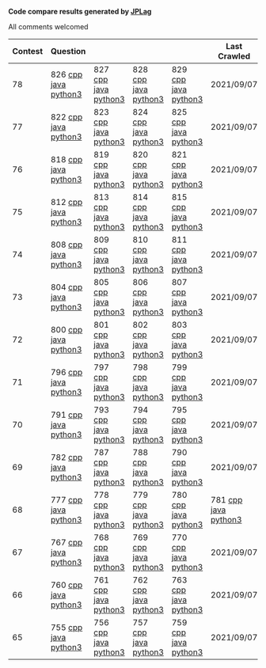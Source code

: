 **Code compare results generated by [JPLag](https://github.com/jplag/jplag)**

All comments welcomed

|Contest|Question||||Last Crawled|
|-|-|-|-|-|-|
|78|826 [cpp](https://feiteng-gcp.github.io/leetcode_contest/JPLAGResult/78/cppResult/826/index.html) [java](https://feiteng-gcp.github.io/leetcode_contest/JPLAGResult/78/javaResult/826/index.html) [python3](https://feiteng-gcp.github.io/leetcode_contest/JPLAGResult/78/python3Result/826/index.html)|827 [cpp](https://feiteng-gcp.github.io/leetcode_contest/JPLAGResult/78/cppResult/827/index.html) [java](https://feiteng-gcp.github.io/leetcode_contest/JPLAGResult/78/javaResult/827/index.html) [python3](https://feiteng-gcp.github.io/leetcode_contest/JPLAGResult/78/python3Result/827/index.html)|828 [cpp](https://feiteng-gcp.github.io/leetcode_contest/JPLAGResult/78/cppResult/828/index.html) [java](https://feiteng-gcp.github.io/leetcode_contest/JPLAGResult/78/javaResult/828/index.html) [python3](https://feiteng-gcp.github.io/leetcode_contest/JPLAGResult/78/python3Result/828/index.html)|829 [cpp](https://feiteng-gcp.github.io/leetcode_contest/JPLAGResult/78/cppResult/829/index.html) [java](https://feiteng-gcp.github.io/leetcode_contest/JPLAGResult/78/javaResult/829/index.html) [python3](https://feiteng-gcp.github.io/leetcode_contest/JPLAGResult/78/python3Result/829/index.html)|2021/09/07|
|77|822 [cpp](https://feiteng-gcp.github.io/leetcode_contest/JPLAGResult/77/cppResult/822/index.html) [java](https://feiteng-gcp.github.io/leetcode_contest/JPLAGResult/77/javaResult/822/index.html) [python3](https://feiteng-gcp.github.io/leetcode_contest/JPLAGResult/77/python3Result/822/index.html)|823 [cpp](https://feiteng-gcp.github.io/leetcode_contest/JPLAGResult/77/cppResult/823/index.html) [java](https://feiteng-gcp.github.io/leetcode_contest/JPLAGResult/77/javaResult/823/index.html) [python3](https://feiteng-gcp.github.io/leetcode_contest/JPLAGResult/77/python3Result/823/index.html)|824 [cpp](https://feiteng-gcp.github.io/leetcode_contest/JPLAGResult/77/cppResult/824/index.html) [java](https://feiteng-gcp.github.io/leetcode_contest/JPLAGResult/77/javaResult/824/index.html) [python3](https://feiteng-gcp.github.io/leetcode_contest/JPLAGResult/77/python3Result/824/index.html)|825 [cpp](https://feiteng-gcp.github.io/leetcode_contest/JPLAGResult/77/cppResult/825/index.html) [java](https://feiteng-gcp.github.io/leetcode_contest/JPLAGResult/77/javaResult/825/index.html) [python3](https://feiteng-gcp.github.io/leetcode_contest/JPLAGResult/77/python3Result/825/index.html)|2021/09/07|
|76|818 [cpp](https://feiteng-gcp.github.io/leetcode_contest/JPLAGResult/76/cppResult/818/index.html) [java](https://feiteng-gcp.github.io/leetcode_contest/JPLAGResult/76/javaResult/818/index.html) [python3](https://feiteng-gcp.github.io/leetcode_contest/JPLAGResult/76/python3Result/818/index.html)|819 [cpp](https://feiteng-gcp.github.io/leetcode_contest/JPLAGResult/76/cppResult/819/index.html) [java](https://feiteng-gcp.github.io/leetcode_contest/JPLAGResult/76/javaResult/819/index.html) [python3](https://feiteng-gcp.github.io/leetcode_contest/JPLAGResult/76/python3Result/819/index.html)|820 [cpp](https://feiteng-gcp.github.io/leetcode_contest/JPLAGResult/76/cppResult/820/index.html) [java](https://feiteng-gcp.github.io/leetcode_contest/JPLAGResult/76/javaResult/820/index.html) [python3](https://feiteng-gcp.github.io/leetcode_contest/JPLAGResult/76/python3Result/820/index.html)|821 [cpp](https://feiteng-gcp.github.io/leetcode_contest/JPLAGResult/76/cppResult/821/index.html) [java](https://feiteng-gcp.github.io/leetcode_contest/JPLAGResult/76/javaResult/821/index.html) [python3](https://feiteng-gcp.github.io/leetcode_contest/JPLAGResult/76/python3Result/821/index.html)|2021/09/07|
|75|812 [cpp](https://feiteng-gcp.github.io/leetcode_contest/JPLAGResult/75/cppResult/812/index.html) [java](https://feiteng-gcp.github.io/leetcode_contest/JPLAGResult/75/javaResult/812/index.html) [python3](https://feiteng-gcp.github.io/leetcode_contest/JPLAGResult/75/python3Result/812/index.html)|813 [cpp](https://feiteng-gcp.github.io/leetcode_contest/JPLAGResult/75/cppResult/813/index.html) [java](https://feiteng-gcp.github.io/leetcode_contest/JPLAGResult/75/javaResult/813/index.html) [python3](https://feiteng-gcp.github.io/leetcode_contest/JPLAGResult/75/python3Result/813/index.html)|814 [cpp](https://feiteng-gcp.github.io/leetcode_contest/JPLAGResult/75/cppResult/814/index.html) [java](https://feiteng-gcp.github.io/leetcode_contest/JPLAGResult/75/javaResult/814/index.html) [python3](https://feiteng-gcp.github.io/leetcode_contest/JPLAGResult/75/python3Result/814/index.html)|815 [cpp](https://feiteng-gcp.github.io/leetcode_contest/JPLAGResult/75/cppResult/815/index.html) [java](https://feiteng-gcp.github.io/leetcode_contest/JPLAGResult/75/javaResult/815/index.html) [python3](https://feiteng-gcp.github.io/leetcode_contest/JPLAGResult/75/python3Result/815/index.html)|2021/09/07|
|74|808 [cpp](https://feiteng-gcp.github.io/leetcode_contest/JPLAGResult/74/cppResult/808/index.html) [java](https://feiteng-gcp.github.io/leetcode_contest/JPLAGResult/74/javaResult/808/index.html) [python3](https://feiteng-gcp.github.io/leetcode_contest/JPLAGResult/74/python3Result/808/index.html)|809 [cpp](https://feiteng-gcp.github.io/leetcode_contest/JPLAGResult/74/cppResult/809/index.html) [java](https://feiteng-gcp.github.io/leetcode_contest/JPLAGResult/74/javaResult/809/index.html) [python3](https://feiteng-gcp.github.io/leetcode_contest/JPLAGResult/74/python3Result/809/index.html)|810 [cpp](https://feiteng-gcp.github.io/leetcode_contest/JPLAGResult/74/cppResult/810/index.html) [java](https://feiteng-gcp.github.io/leetcode_contest/JPLAGResult/74/javaResult/810/index.html) [python3](https://feiteng-gcp.github.io/leetcode_contest/JPLAGResult/74/python3Result/810/index.html)|811 [cpp](https://feiteng-gcp.github.io/leetcode_contest/JPLAGResult/74/cppResult/811/index.html) [java](https://feiteng-gcp.github.io/leetcode_contest/JPLAGResult/74/javaResult/811/index.html) [python3](https://feiteng-gcp.github.io/leetcode_contest/JPLAGResult/74/python3Result/811/index.html)|2021/09/07|
|73|804 [cpp](https://feiteng-gcp.github.io/leetcode_contest/JPLAGResult/73/cppResult/804/index.html) [java](https://feiteng-gcp.github.io/leetcode_contest/JPLAGResult/73/javaResult/804/index.html) [python3](https://feiteng-gcp.github.io/leetcode_contest/JPLAGResult/73/python3Result/804/index.html)|805 [cpp](https://feiteng-gcp.github.io/leetcode_contest/JPLAGResult/73/cppResult/805/index.html) [java](https://feiteng-gcp.github.io/leetcode_contest/JPLAGResult/73/javaResult/805/index.html) [python3](https://feiteng-gcp.github.io/leetcode_contest/JPLAGResult/73/python3Result/805/index.html)|806 [cpp](https://feiteng-gcp.github.io/leetcode_contest/JPLAGResult/73/cppResult/806/index.html) [java](https://feiteng-gcp.github.io/leetcode_contest/JPLAGResult/73/javaResult/806/index.html) [python3](https://feiteng-gcp.github.io/leetcode_contest/JPLAGResult/73/python3Result/806/index.html)|807 [cpp](https://feiteng-gcp.github.io/leetcode_contest/JPLAGResult/73/cppResult/807/index.html) [java](https://feiteng-gcp.github.io/leetcode_contest/JPLAGResult/73/javaResult/807/index.html) [python3](https://feiteng-gcp.github.io/leetcode_contest/JPLAGResult/73/python3Result/807/index.html)|2021/09/07|
|72|800 [cpp](https://feiteng-gcp.github.io/leetcode_contest/JPLAGResult/72/cppResult/800/index.html) [java](https://feiteng-gcp.github.io/leetcode_contest/JPLAGResult/72/javaResult/800/index.html) [python3](https://feiteng-gcp.github.io/leetcode_contest/JPLAGResult/72/python3Result/800/index.html)|801 [cpp](https://feiteng-gcp.github.io/leetcode_contest/JPLAGResult/72/cppResult/801/index.html) [java](https://feiteng-gcp.github.io/leetcode_contest/JPLAGResult/72/javaResult/801/index.html) [python3](https://feiteng-gcp.github.io/leetcode_contest/JPLAGResult/72/python3Result/801/index.html)|802 [cpp](https://feiteng-gcp.github.io/leetcode_contest/JPLAGResult/72/cppResult/802/index.html) [java](https://feiteng-gcp.github.io/leetcode_contest/JPLAGResult/72/javaResult/802/index.html) [python3](https://feiteng-gcp.github.io/leetcode_contest/JPLAGResult/72/python3Result/802/index.html)|803 [cpp](https://feiteng-gcp.github.io/leetcode_contest/JPLAGResult/72/cppResult/803/index.html) [java](https://feiteng-gcp.github.io/leetcode_contest/JPLAGResult/72/javaResult/803/index.html) [python3](https://feiteng-gcp.github.io/leetcode_contest/JPLAGResult/72/python3Result/803/index.html)|2021/09/07|
|71|796 [cpp](https://feiteng-gcp.github.io/leetcode_contest/JPLAGResult/71/cppResult/796/index.html) [java](https://feiteng-gcp.github.io/leetcode_contest/JPLAGResult/71/javaResult/796/index.html) [python3](https://feiteng-gcp.github.io/leetcode_contest/JPLAGResult/71/python3Result/796/index.html)|797 [cpp](https://feiteng-gcp.github.io/leetcode_contest/JPLAGResult/71/cppResult/797/index.html) [java](https://feiteng-gcp.github.io/leetcode_contest/JPLAGResult/71/javaResult/797/index.html) [python3](https://feiteng-gcp.github.io/leetcode_contest/JPLAGResult/71/python3Result/797/index.html)|798 [cpp](https://feiteng-gcp.github.io/leetcode_contest/JPLAGResult/71/cppResult/798/index.html) [java](https://feiteng-gcp.github.io/leetcode_contest/JPLAGResult/71/javaResult/798/index.html) [python3](https://feiteng-gcp.github.io/leetcode_contest/JPLAGResult/71/python3Result/798/index.html)|799 [cpp](https://feiteng-gcp.github.io/leetcode_contest/JPLAGResult/71/cppResult/799/index.html) [java](https://feiteng-gcp.github.io/leetcode_contest/JPLAGResult/71/javaResult/799/index.html) [python3](https://feiteng-gcp.github.io/leetcode_contest/JPLAGResult/71/python3Result/799/index.html)|2021/09/07|
|70|791 [cpp](https://feiteng-gcp.github.io/leetcode_contest/JPLAGResult/70/cppResult/791/index.html) [java](https://feiteng-gcp.github.io/leetcode_contest/JPLAGResult/70/javaResult/791/index.html) [python3](https://feiteng-gcp.github.io/leetcode_contest/JPLAGResult/70/python3Result/791/index.html)|793 [cpp](https://feiteng-gcp.github.io/leetcode_contest/JPLAGResult/70/cppResult/793/index.html) [java](https://feiteng-gcp.github.io/leetcode_contest/JPLAGResult/70/javaResult/793/index.html) [python3](https://feiteng-gcp.github.io/leetcode_contest/JPLAGResult/70/python3Result/793/index.html)|794 [cpp](https://feiteng-gcp.github.io/leetcode_contest/JPLAGResult/70/cppResult/794/index.html) [java](https://feiteng-gcp.github.io/leetcode_contest/JPLAGResult/70/javaResult/794/index.html) [python3](https://feiteng-gcp.github.io/leetcode_contest/JPLAGResult/70/python3Result/794/index.html)|795 [cpp](https://feiteng-gcp.github.io/leetcode_contest/JPLAGResult/70/cppResult/795/index.html) [java](https://feiteng-gcp.github.io/leetcode_contest/JPLAGResult/70/javaResult/795/index.html) [python3](https://feiteng-gcp.github.io/leetcode_contest/JPLAGResult/70/python3Result/795/index.html)|2021/09/07|
|69|782 [cpp](https://feiteng-gcp.github.io/leetcode_contest/JPLAGResult/69/cppResult/782/index.html) [java](https://feiteng-gcp.github.io/leetcode_contest/JPLAGResult/69/javaResult/782/index.html) [python3](https://feiteng-gcp.github.io/leetcode_contest/JPLAGResult/69/python3Result/782/index.html)|787 [cpp](https://feiteng-gcp.github.io/leetcode_contest/JPLAGResult/69/cppResult/787/index.html) [java](https://feiteng-gcp.github.io/leetcode_contest/JPLAGResult/69/javaResult/787/index.html) [python3](https://feiteng-gcp.github.io/leetcode_contest/JPLAGResult/69/python3Result/787/index.html)|788 [cpp](https://feiteng-gcp.github.io/leetcode_contest/JPLAGResult/69/cppResult/788/index.html) [java](https://feiteng-gcp.github.io/leetcode_contest/JPLAGResult/69/javaResult/788/index.html) [python3](https://feiteng-gcp.github.io/leetcode_contest/JPLAGResult/69/python3Result/788/index.html)|790 [cpp](https://feiteng-gcp.github.io/leetcode_contest/JPLAGResult/69/cppResult/790/index.html) [java](https://feiteng-gcp.github.io/leetcode_contest/JPLAGResult/69/javaResult/790/index.html) [python3](https://feiteng-gcp.github.io/leetcode_contest/JPLAGResult/69/python3Result/790/index.html)|2021/09/07|
|68|777 [cpp](https://feiteng-gcp.github.io/leetcode_contest/JPLAGResult/68/cppResult/777/index.html) [java](https://feiteng-gcp.github.io/leetcode_contest/JPLAGResult/68/javaResult/777/index.html) [python3](https://feiteng-gcp.github.io/leetcode_contest/JPLAGResult/68/python3Result/777/index.html)|778 [cpp](https://feiteng-gcp.github.io/leetcode_contest/JPLAGResult/68/cppResult/778/index.html) [java](https://feiteng-gcp.github.io/leetcode_contest/JPLAGResult/68/javaResult/778/index.html) [python3](https://feiteng-gcp.github.io/leetcode_contest/JPLAGResult/68/python3Result/778/index.html)|779 [cpp](https://feiteng-gcp.github.io/leetcode_contest/JPLAGResult/68/cppResult/779/index.html) [java](https://feiteng-gcp.github.io/leetcode_contest/JPLAGResult/68/javaResult/779/index.html) [python3](https://feiteng-gcp.github.io/leetcode_contest/JPLAGResult/68/python3Result/779/index.html)|780 [cpp](https://feiteng-gcp.github.io/leetcode_contest/JPLAGResult/68/cppResult/780/index.html) [java](https://feiteng-gcp.github.io/leetcode_contest/JPLAGResult/68/javaResult/780/index.html) [python3](https://feiteng-gcp.github.io/leetcode_contest/JPLAGResult/68/python3Result/780/index.html)|781 [cpp](https://feiteng-gcp.github.io/leetcode_contest/JPLAGResult/68/cppResult/781/index.html) [java](https://feiteng-gcp.github.io/leetcode_contest/JPLAGResult/68/javaResult/781/index.html) [python3](https://feiteng-gcp.github.io/leetcode_contest/JPLAGResult/68/python3Result/781/index.html)|2021/09/07|
|67|767 [cpp](https://feiteng-gcp.github.io/leetcode_contest/JPLAGResult/67/cppResult/767/index.html) [java](https://feiteng-gcp.github.io/leetcode_contest/JPLAGResult/67/javaResult/767/index.html) [python3](https://feiteng-gcp.github.io/leetcode_contest/JPLAGResult/67/python3Result/767/index.html)|768 [cpp](https://feiteng-gcp.github.io/leetcode_contest/JPLAGResult/67/cppResult/768/index.html) [java](https://feiteng-gcp.github.io/leetcode_contest/JPLAGResult/67/javaResult/768/index.html) [python3](https://feiteng-gcp.github.io/leetcode_contest/JPLAGResult/67/python3Result/768/index.html)|769 [cpp](https://feiteng-gcp.github.io/leetcode_contest/JPLAGResult/67/cppResult/769/index.html) [java](https://feiteng-gcp.github.io/leetcode_contest/JPLAGResult/67/javaResult/769/index.html) [python3](https://feiteng-gcp.github.io/leetcode_contest/JPLAGResult/67/python3Result/769/index.html)|770 [cpp](https://feiteng-gcp.github.io/leetcode_contest/JPLAGResult/67/cppResult/770/index.html) [java](https://feiteng-gcp.github.io/leetcode_contest/JPLAGResult/67/javaResult/770/index.html) [python3](https://feiteng-gcp.github.io/leetcode_contest/JPLAGResult/67/python3Result/770/index.html)|2021/09/07|
|66|760 [cpp](https://feiteng-gcp.github.io/leetcode_contest/JPLAGResult/66/cppResult/760/index.html) [java](https://feiteng-gcp.github.io/leetcode_contest/JPLAGResult/66/javaResult/760/index.html) [python3](https://feiteng-gcp.github.io/leetcode_contest/JPLAGResult/66/python3Result/760/index.html)|761 [cpp](https://feiteng-gcp.github.io/leetcode_contest/JPLAGResult/66/cppResult/761/index.html) [java](https://feiteng-gcp.github.io/leetcode_contest/JPLAGResult/66/javaResult/761/index.html) [python3](https://feiteng-gcp.github.io/leetcode_contest/JPLAGResult/66/python3Result/761/index.html)|762 [cpp](https://feiteng-gcp.github.io/leetcode_contest/JPLAGResult/66/cppResult/762/index.html) [java](https://feiteng-gcp.github.io/leetcode_contest/JPLAGResult/66/javaResult/762/index.html) [python3](https://feiteng-gcp.github.io/leetcode_contest/JPLAGResult/66/python3Result/762/index.html)|763 [cpp](https://feiteng-gcp.github.io/leetcode_contest/JPLAGResult/66/cppResult/763/index.html) [java](https://feiteng-gcp.github.io/leetcode_contest/JPLAGResult/66/javaResult/763/index.html) [python3](https://feiteng-gcp.github.io/leetcode_contest/JPLAGResult/66/python3Result/763/index.html)|2021/09/07|
|65|755 [cpp](https://feiteng-gcp.github.io/leetcode_contest/JPLAGResult/65/cppResult/755/index.html) [java](https://feiteng-gcp.github.io/leetcode_contest/JPLAGResult/65/javaResult/755/index.html) [python3](https://feiteng-gcp.github.io/leetcode_contest/JPLAGResult/65/python3Result/755/index.html)|756 [cpp](https://feiteng-gcp.github.io/leetcode_contest/JPLAGResult/65/cppResult/756/index.html) [java](https://feiteng-gcp.github.io/leetcode_contest/JPLAGResult/65/javaResult/756/index.html) [python3](https://feiteng-gcp.github.io/leetcode_contest/JPLAGResult/65/python3Result/756/index.html)|757 [cpp](https://feiteng-gcp.github.io/leetcode_contest/JPLAGResult/65/cppResult/757/index.html) [java](https://feiteng-gcp.github.io/leetcode_contest/JPLAGResult/65/javaResult/757/index.html) [python3](https://feiteng-gcp.github.io/leetcode_contest/JPLAGResult/65/python3Result/757/index.html)|759 [cpp](https://feiteng-gcp.github.io/leetcode_contest/JPLAGResult/65/cppResult/759/index.html) [java](https://feiteng-gcp.github.io/leetcode_contest/JPLAGResult/65/javaResult/759/index.html) [python3](https://feiteng-gcp.github.io/leetcode_contest/JPLAGResult/65/python3Result/759/index.html)|2021/09/07|